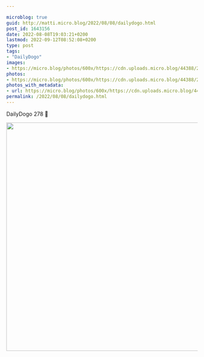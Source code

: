 ```yaml
---

microblog: true
guid: http://matti.micro.blog/2022/08/08/dailydogo.html
post_id: 1643156
date: 2022-08-08T19:03:21+0200
lastmod: 2022-09-12T08:52:08+0200
type: post
tags:
- "DailyDogo"
images:
- https://micro.blog/photos/600x/https://cdn.uploads.micro.blog/44388/2022/55d87983d2.jpg
photos:
- https://micro.blog/photos/600x/https://cdn.uploads.micro.blog/44388/2022/55d87983d2.jpg
photos_with_metadata:
- url: https://micro.blog/photos/600x/https://cdn.uploads.micro.blog/44388/2022/55d87983d2.jpg
permalink: /2022/08/08/dailydogo.html
---
```

DailyDogo 278 🐶

<img src="/media/uploads/2022/55d87983d2.jpg" width="600" height="600" alt="" />
